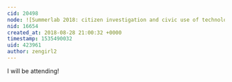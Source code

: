 ```yaml
---
cid: 20498
node: ![Summerlab 2018: citizen investigation and civic use of technology](../notes/imvec/07-06-2018/summerlab-2018-citizen-investigation-and-civic-use-of-technology)
nid: 16654
created_at: 2018-08-28 21:00:32 +0000
timestamp: 1535490032
uid: 423961
author: zengirl2
---
```


I will be attending!